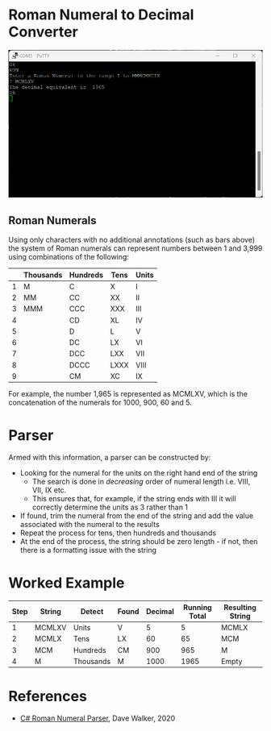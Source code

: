 # Roman Numeral to Decimal Converter

<img src="https://github.com/davewalker5/RC2014/blob/main/Applications/RomanNumerals/RomanNumerals.png" alt="Roman Numerals" width="600">

## Roman Numerals

Using only characters with no additional annotations (such as bars above) the system of Roman numerals can represent numbers between 1 and 3,999 using combinations of the following:

|     | Thousands | Hundreds | Tens | Units |
| --- | --------- | -------- | ---- | ----- |
| 1   | M         | C        | X    | I     |
| 2   | MM        | CC       | XX   | II    |
| 3   | MMM       | CCC      | XXX  | III   |
| 4   |           | CD       | XL   | IV    |
| 5   |           | D        | L    | V     |
| 6   |           | DC       | LX   | VI    |
| 7   |           | DCC      | LXX  | VII   |
| 8   |           | DCCC     | LXXX | VIII  |
| 9   |           | CM       | XC   | IX    |

For example, the number 1,965 is represented as MCMLXV, which is the concatenation of the numerals for 1000, 900, 60 and 5.

# Parser

Armed with this information, a parser can be constructed by:

- Looking for the numeral for the units on the right hand end of the string
  - The search is done in _decreasing_ order of numeral length i.e. VIII, VII, IX etc.
  - This ensures that, for example, if the string ends with III it will correctly determine the units as 3 rather than 1
- If found, trim the numeral from the end of the string and add the value associated with the numeral to the results
- Repeat the process for tens, then hundreds and thousands
- At the end of the process, the string should be zero length - if not, then there is a formatting issue with the string

# Worked Example

| Step | String | Detect    | Found | Decimal | Running Total | Resulting String |
| ---- | ------ | --------- | ----- | ------- | ------------- | ---------------- |
| 1    | MCMLXV | Units     | V     | 5       | 5             | MCMLX            |
| 2    | MCMLX  | Tens      | LX    | 60      | 65            | MCM              |
| 3    | MCM    | Hundreds  | CM    | 900     | 965           | M                |
| 4    | M      | Thousands | M     | 1000    | 1965          | Empty            |

# References

- [C# Roman Numeral Parser](https://gist.github.com/davewalker5/4dee6b24ff02928d46a88a974b401766), Dave Walker, 2020
